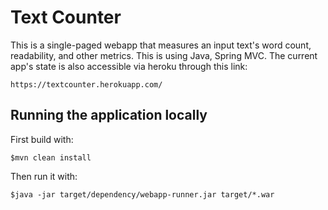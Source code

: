 # Text Counter

This is a single-paged webapp that measures an input text's word count, readability, and other metrics. This is using Java, Spring MVC. The current app's state is also accessible via heroku through this link:

    https://textcounter.herokuapp.com/

## Running the application locally

First build with:

    $mvn clean install

Then run it with:

    $java -jar target/dependency/webapp-runner.jar target/*.war


